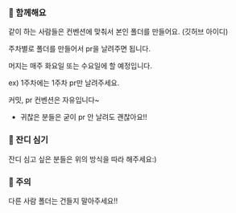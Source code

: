 ### 📌 함께해요

같이 하는 사람들은 컨벤션에 맞춰서 본인 폴더를 만들어요. (깃허브 아이디)

주차별로 폴더를 만들어서 pr을 날려주면 됩니다.

머지는 매주 화요일 또는 수요일에 할 예정입니다.

ex) 1주차에는 1주차 pr만 날려주세요.

커밋, pr 컨벤션은 자유입니다~

- 귀찮은 분들은 굳이 pr 안 날려도 괜찮아요!!

### 🌱 잔디 심기

잔디 심고 싶은 분들은 위의 방식을 따라 해주세요:)

### 🚨 주의

다른 사람 폴더는 건들지 말아주세요!!
